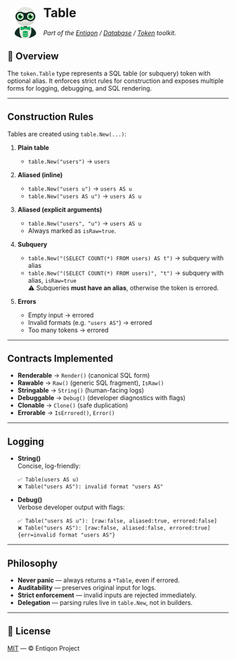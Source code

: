 <h1 align="left">
  <img src="https://github.com/entiqon/entiqon/blob/main/assets/entiqon_datacon.png?raw=true" align="left" height="82" width="82" alt=""> Table
</h1>
<h6 align="left">Part of the <a href="https://github.com/entiqon/entiqon">Entiqon</a> / <a href="https://github.com/entiqon/entiqon/tree/main/db">Database</a> / <a href="https://github.com/entiqon/entiqon/tree/main/db/token">Token</a> toolkit.</h6>

## 🌱 Overview

The `token.Table` type represents a SQL table (or subquery) token with optional alias.
It enforces strict rules for construction and exposes multiple forms for logging,
debugging, and SQL rendering.

---

## Construction Rules

Tables are created using `table.New(...)`:

1. **Plain table**
   - `table.New("users")` → `users`

2. **Aliased (inline)**
   - `table.New("users u")` → `users AS u`
   - `table.New("users AS u")` → `users AS u`

3. **Aliased (explicit arguments)**
   - `table.New("users", "u")` → `users AS u`
   - Always marked as `isRaw=true`.

4. **Subquery**
   - `table.New("(SELECT COUNT(*) FROM users) AS t")` → subquery with alias  
   - `table.New("(SELECT COUNT(*) FROM users)", "t")` → subquery with alias, `isRaw=true`  
   ⚠️ Subqueries **must have an alias**, otherwise the token is errored.

5. **Errors**
   - Empty input → errored
   - Invalid formats (e.g. `"users AS"`) → errored
   - Too many tokens → errored

---

## Contracts Implemented

- **Renderable** → `Render()` (canonical SQL form)
- **Rawable** → `Raw()` (generic SQL fragment), `IsRaw()`
- **Stringable** → `String()` (human-facing logs)
- **Debuggable** → `Debug()` (developer diagnostics with flags)
- **Clonable** → `Clone()` (safe duplication)
- **Errorable** → `IsErrored()`, `Error()`

---

## Logging

- **String()**  
  Concise, log-friendly:  
  ```
  ✅ Table(users AS u)
  ❌ Table("users AS"): invalid format "users AS"
  ```

- **Debug()**  
  Verbose developer output with flags:  
  ```
  ✅ Table("users AS u"): [raw:false, aliased:true, errored:false]
  ❌ Table("users AS"): [raw:false, aliased:false, errored:true] {err=invalid format "users AS"}
  ```

---

## Philosophy

- **Never panic** — always returns a `*Table`, even if errored.
- **Auditability** — preserves original input for logs.
- **Strict enforcement** — invalid inputs are rejected immediately.
- **Delegation** — parsing rules live in `table.New`, not in builders.

---

## 📄 License

[MIT](../../../LICENSE) — © Entiqon Project